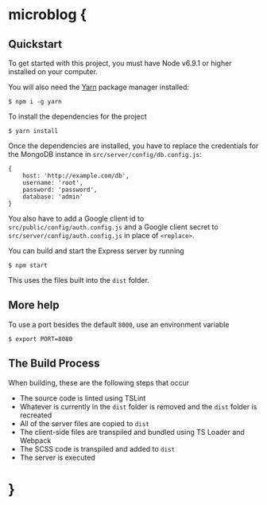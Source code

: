 # microblog {

## Quickstart

To get started with this project, you must have Node v6.9.1 or higher installed on your computer.

You will also need the [Yarn](https://yarnpkg.com/) package manager installed:

```
$ npm i -g yarn
```

To install the dependencies for the project

```
$ yarn install
```

Once the dependencies are installed, you have to replace the credentials for the MongoDB instance in `src/server/config/db.config.js`:
```
{
	host: 'http://example.com/db',
	username: 'root',
	password: 'password',
	database: 'admin'
}
```

You also have to add a Google client id to `src/public/config/auth.config.js` and a Google client secret to `src/server/config/auth.config.js` in place of `<replace>`.

You can build and start the Express server by running

```
$ npm start
```

This uses the files built into the `dist` folder.

## More help

To use a port besides the default `8000`, use an environment variable

```
$ export PORT=8080
```

## The Build Process

When building, these are the following steps that occur
- The source code is linted using TSLint
- Whatever is currently in the `dist` folder is removed and the `dist` folder is recreated
- All of the server files are copied to `dist`
- The client-side files are transpiled and bundled using TS Loader and Webpack
- The SCSS code is transpiled and added to `dist`
- The server is executed

# }
